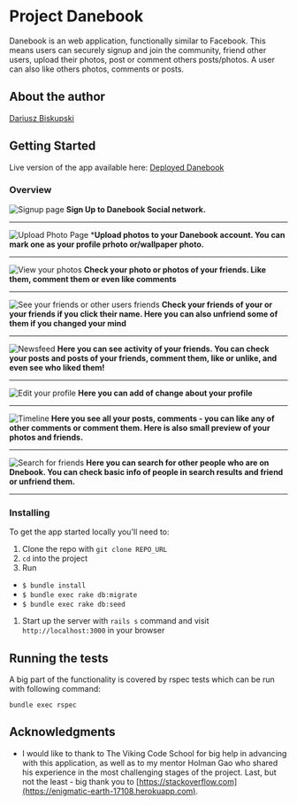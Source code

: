 
# Project Danebook

Danebook is an web application, functionally similar to Facebook. This means users can securely signup and join the community, friend other users, upload their photos, post or comment others posts/photos. A user can also like others photos, comments or posts.

## About the author
[Dariusz Biskupski](https://github.com/Visiona/assignment_danebook_goes_live)

## Getting Started

Live version of the app available here:
[Deployed Danebook](https://enigmatic-earth-17108.herokuapp.com)


### Overview


![Signup page](https://github.com/Visiona/project_danebook/blob/master/public/assets/Danebook7.png)
**Sign Up to Danebook Social network.**
***

![Upload Photo Page](https://github.com/Visiona/project_danebook/blob/master/public/assets/Danebook1.png)
***Upload photos to your Danebook account. You can mark one as your profile prhoto or/wallpaper photo.**
***

![View your photos](https://github.com/Visiona/project_danebook/blob/master/public/assets/Danebook4.png)
**Check your photo or photos of your friends. Like them, comment them or even like comments**
***

![See your friends or other users friends](https://github.com/Visiona/project_danebook/blob/master/public/assets/Danebook13.png)
**Check your friends of your or your friends if you click their name. Here you can also unfriend some of them if you changed your mind**
***

![Newsfeed](https://github.com/Visiona/project_danebook/blob/master/public/assets/Danebook12.png)
**Here you can see activity of your friends. You can check your posts and posts of your friends, comment them, like or unlike, and even see who liked them!**
***

![Edit your profile](https://github.com/Visiona/project_danebook/blob/master/public/assets/Danebook9.png)
**Here you can add of change about your profile**
***

![Timeline](https://github.com/Visiona/project_danebook/blob/master/public/assets/Danebook14.png)
**Here you see all your posts, comments - you can like any of other comments or comment them. Here is also small preview of your photos and friends.**
***

![Search for friends](https://github.com/Visiona/project_danebook/blob/master/public/assets/Danebook5.png)
**Here you can search for other people who are on Dnebook. You can check basic info of people in search results and friend or unfriend them.**
***

### Installing

To get the app started locally you'll need to:

1. Clone the repo with `git clone REPO_URL`
1. `cd` into the project
1. Run
  - `$ bundle install`
  - `$ bundle exec rake db:migrate`
  - `$ bundle exec rake db:seed`
1. Start up the server with `rails s` command and visit `http://localhost:3000` in your browser

## Running the tests

A big part of the functionality is covered by rspec tests which can be run with following command:
```
bundle exec rspec
```

## Acknowledgments

* I would like to thank to The Viking Code School for big help in advancing with this application, as well as to my mentor Holman Gao who shared his experience in the most challenging stages of the project. Last, but not the least - big thank you to [https://stackoverflow.com](https://enigmatic-earth-17108.herokuapp.com).
